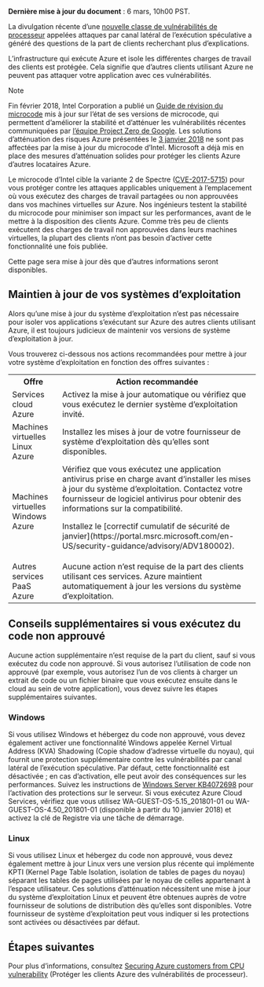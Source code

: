 


**Dernière mise à jour du document** : 6 mars, 10h00 PST.

La divulgation récente d’une [nouvelle classe de vulnérabilités de processeur](https://portal.msrc.microsoft.com/en-US/security-guidance/advisory/ADV180002) appelées attaques par canal latéral de l’exécution spéculative a généré des questions de la part de clients recherchant plus d’explications.  

L’infrastructure qui exécute Azure et isole les différentes charges de travail des clients est protégée.  Cela signifie que d’autres clients utilisant Azure ne peuvent pas attaquer votre application avec ces vulnérabilités.

> [!NOTE] 
> Fin février 2018, Intel Corporation a publié un [Guide de révision du microcode](https://newsroom.intel.com/wp-content/uploads/sites/11/2018/03/microcode-update-guidance.pdf) mis à jour sur l’état de ses versions de microcode, qui permettent d’améliorer la stabilité et d’atténuer les vulnérabilités récentes communiquées par [l’équipe Project Zero de Google](https://googleprojectzero.blogspot.com/2018/01/reading-privileged-memory-with-side.html). Les solutions d’atténuation des risques Azure présentées le [3 janvier 2018](https://azure.microsoft.com/en-us/blog/securing-azure-customers-from-cpu-vulnerability/) ne sont pas affectées par la mise à jour du microcode d’Intel. Microsoft a déjà mis en place des mesures d’atténuation solides pour protéger les clients Azure d’autres locataires Azure.  
>
> Le microcode d’Intel cible la variante 2 de Spectre ([CVE-2017-5715](https://www.cve.mitre.org/cgi-bin/cvename.cgi?name=2017-5715)) pour vous protéger contre les attaques applicables uniquement à l’emplacement où vous exécutez des charges de travail partagées ou non approuvées dans vos machines virtuelles sur Azure. Nos ingénieurs testent la stabilité du microcode pour minimiser son impact sur les performances, avant de le mettre à la disposition des clients Azure.  Comme très peu de clients exécutent des charges de travail non approuvées dans leurs machines virtuelles, la plupart des clients n’ont pas besoin d’activer cette fonctionnalité une fois publiée. 
>
> Cette page sera mise à jour dès que d’autres informations seront disponibles.  






## <a name="keeping-your-operating-systems-up-to-date"></a>Maintien à jour de vos systèmes d’exploitation

Alors qu’une mise à jour du système d’exploitation n’est pas nécessaire pour isoler vos applications s’exécutant sur Azure des autres clients utilisant Azure, il est toujours judicieux de maintenir vos versions de système d’exploitation à jour. 

Vous trouverez ci-dessous nos actions recommandées pour mettre à jour votre système d’exploitation en fonction des offres suivantes : 

<table>
<tr>
<th>Offre</th> <th>Action recommandée </th>
</tr>
<tr>
<td>Services cloud Azure </td>  <td>Activez la mise à jour automatique ou vérifiez que vous exécutez le dernier système d’exploitation invité.</td>
</tr>
<tr>
<td>Machines virtuelles Linux Azure</td> <td>Installez les mises à jour de votre fournisseur de système d’exploitation dès qu’elles sont disponibles. </td>
</tr>
<tr>
<td>Machines virtuelles Windows Azure </td> <td>Vérifiez que vous exécutez une application antivirus prise en charge avant d’installer les mises à jour du système d’exploitation. Contactez votre fournisseur de logiciel antivirus pour obtenir des informations sur la compatibilité.<p> Installez le [correctif cumulatif de sécurité de janvier](https://portal.msrc.microsoft.com/en-US/security-guidance/advisory/ADV180002). </p></td>
</tr>
<tr>
<td>Autres services PaaS Azure</td> <td>Aucune action n’est requise de la part des clients utilisant ces services. Azure maintient automatiquement à jour les versions du système d’exploitation. </td>
</tr>
</table>

## <a name="additional-guidance-if-you-are-running-untrusted-code"></a>Conseils supplémentaires si vous exécutez du code non approuvé 

Aucune action supplémentaire n’est requise de la part du client, sauf si vous exécutez du code non approuvé. Si vous autorisez l’utilisation de code non approuvé (par exemple, vous autorisez l’un de vos clients à charger un extrait de code ou un fichier binaire que vous exécutez ensuite dans le cloud au sein de votre application), vous devez suivre les étapes supplémentaires suivantes.  


### <a name="windows"></a>Windows 
Si vous utilisez Windows et hébergez du code non approuvé, vous devez également activer une fonctionnalité Windows appelée Kernel Virtual Address (KVA) Shadowing (Copie shadow d’adresse virtuelle du noyau), qui fournit une protection supplémentaire contre les vulnérabilités par canal latéral de l’exécution spéculative. Par défaut, cette fonctionnalité est désactivée ; en cas d’activation, elle peut avoir des conséquences sur les performances. Suivez les instructions de [Windows Server KB4072698](https://support.microsoft.com/help/4072698/windows-server-guidance-to-protect-against-the-speculative-execution) pour l’activation des protections sur le serveur. Si vous exécutez Azure Cloud Services, vérifiez que vous utilisez WA-GUEST-OS-5.15_201801-01 ou WA-GUEST-OS-4.50_201801-01 (disponible à partir du 10 janvier 2018) et activez la clé de Registre via une tâche de démarrage.


### <a name="linux"></a>Linux
Si vous utilisez Linux et hébergez du code non approuvé, vous devez également mettre à jour Linux vers une version plus récente qui implémente KPTI (Kernel Page Table Isolation, isolation de tables de pages du noyau) séparant les tables de pages utilisées par le noyau de celles appartenant à l’espace utilisateur. Ces solutions d’atténuation nécessitent une mise à jour du système d’exploitation Linux et peuvent être obtenues auprès de votre fournisseur de solutions de distribution dès qu’elles sont disponibles. Votre fournisseur de système d’exploitation peut vous indiquer si les protections sont activées ou désactivées par défaut.



## <a name="next-steps"></a>Étapes suivantes

Pour plus d’informations, consultez [Securing Azure customers from CPU vulnerability](https://azure.microsoft.com/blog/securing-azure-customers-from-cpu-vulnerability/) (Protéger les clients Azure des vulnérabilités de processeur).
